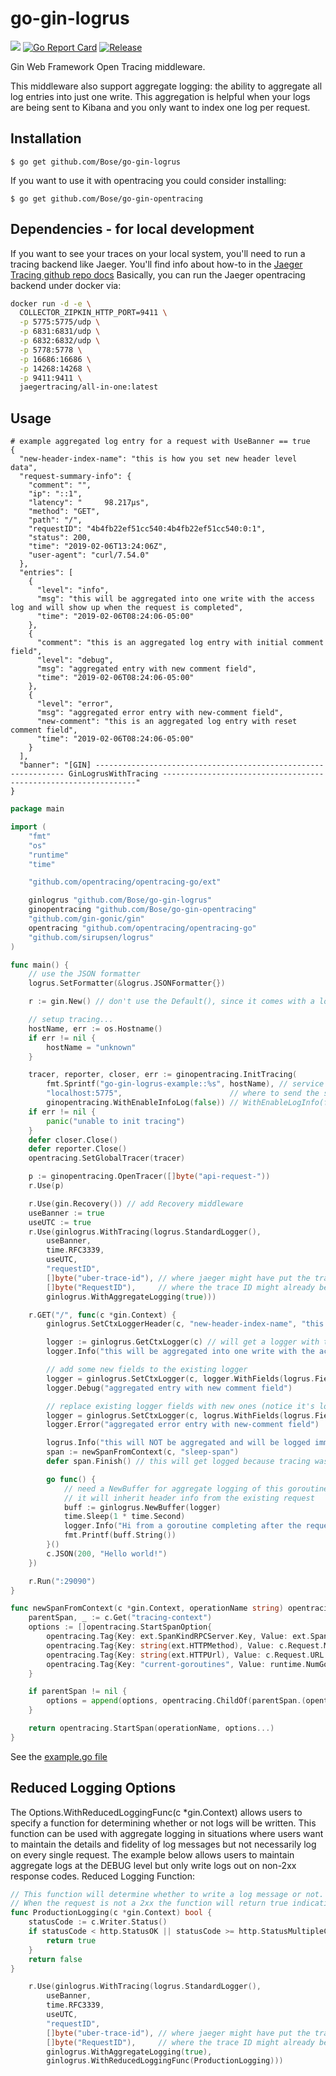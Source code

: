 # go-gin-logrus
[![](https://godoc.org/github.com/Bose/go-gin-logrus?status.svg)](https://godoc.org/github.com/Bose/go-gin-logrus)
[![Go Report Card](https://goreportcard.com/badge/github.com/Bose/go-gin-logrus)](https://goreportcard.com/report/github.com/Bose/go-gin-logrus)
[![Release](https://img.shields.io/github/release/Bose/go-gin-logrus.svg?style=flat-square)](https://Bose/go-gin-logrus/releases)

Gin Web Framework Open Tracing middleware.

This middleware also support aggregate logging: the ability to aggregate all log entries into just one write.  This aggregation is helpful when your logs are being sent to Kibana and you only want to index one log per request.

## Installation

`$ go get github.com/Bose/go-gin-logrus`

If you want to use it with opentracing you could consider installing:

`$ go get github.com/Bose/go-gin-opentracing`

## Dependencies - for local development
If you want to see your traces on your local system, you'll need to run a tracing backend like Jaeger.   You'll find info about how-to in the [Jaeger Tracing github repo docs](https://github.com/jaegertracing/documentation/blob/master/content/docs/getting-started.md)
Basically, you can run the Jaeger opentracing backend under docker via:

```bash 
docker run -d -e \
  COLLECTOR_ZIPKIN_HTTP_PORT=9411 \
  -p 5775:5775/udp \
  -p 6831:6831/udp \
  -p 6832:6832/udp \
  -p 5778:5778 \
  -p 16686:16686 \
  -p 14268:14268 \
  -p 9411:9411 \
  jaegertracing/all-in-one:latest
  ```
## Usage
```
# example aggregated log entry for a request with UseBanner == true
{
  "new-header-index-name": "this is how you set new header level data",
  "request-summary-info": {
    "comment": "",
    "ip": "::1",
    "latency": "     98.217µs",
    "method": "GET",
    "path": "/",
    "requestID": "4b4fb22ef51cc540:4b4fb22ef51cc540:0:1",
    "status": 200,
    "time": "2019-02-06T13:24:06Z",
    "user-agent": "curl/7.54.0"
  },
  "entries": [
    {
      "level": "info",
      "msg": "this will be aggregated into one write with the access log and will show up when the request is completed",
      "time": "2019-02-06T08:24:06-05:00"
    },
    {
      "comment": "this is an aggregated log entry with initial comment field",
      "level": "debug",
      "msg": "aggregated entry with new comment field",
      "time": "2019-02-06T08:24:06-05:00"
    },
    {
      "level": "error",
      "msg": "aggregated error entry with new-comment field",
      "new-comment": "this is an aggregated log entry with reset comment field",
      "time": "2019-02-06T08:24:06-05:00"
    }
  ],
  "banner": "[GIN] --------------------------------------------------------------- GinLogrusWithTracing ----------------------------------------------------------------"
}

```

```go
package main

import (
	"fmt"
	"os"
	"runtime"
	"time"

	"github.com/opentracing/opentracing-go/ext"

	ginlogrus "github.com/Bose/go-gin-logrus"
	ginopentracing "github.com/Bose/go-gin-opentracing"
	"github.com/gin-gonic/gin"
	opentracing "github.com/opentracing/opentracing-go"
	"github.com/sirupsen/logrus"
)

func main() {
	// use the JSON formatter
	logrus.SetFormatter(&logrus.JSONFormatter{})

	r := gin.New() // don't use the Default(), since it comes with a logger

	// setup tracing...
	hostName, err := os.Hostname()
	if err != nil {
		hostName = "unknown"
	}

	tracer, reporter, closer, err := ginopentracing.InitTracing(
		fmt.Sprintf("go-gin-logrus-example::%s", hostName), // service name for the traces
		"localhost:5775",                        // where to send the spans
		ginopentracing.WithEnableInfoLog(false)) // WithEnableLogInfo(false) will not log info on every span sent... if set to true it will log and they won't be aggregated
	if err != nil {
		panic("unable to init tracing")
	}
	defer closer.Close()
	defer reporter.Close()
	opentracing.SetGlobalTracer(tracer)

	p := ginopentracing.OpenTracer([]byte("api-request-"))
	r.Use(p)

	r.Use(gin.Recovery()) // add Recovery middleware
	useBanner := true
	useUTC := true
	r.Use(ginlogrus.WithTracing(logrus.StandardLogger(),
		useBanner,
		time.RFC3339,
		useUTC,
		"requestID",
		[]byte("uber-trace-id"), // where jaeger might have put the trace id
		[]byte("RequestID"),     // where the trace ID might already be populated in the headers
		ginlogrus.WithAggregateLogging(true)))

	r.GET("/", func(c *gin.Context) {
		ginlogrus.SetCtxLoggerHeader(c, "new-header-index-name", "this is how you set new header level data")

		logger := ginlogrus.GetCtxLogger(c) // will get a logger with the aggregate Logger set if it's enabled - handy if you've already set fields for the request
		logger.Info("this will be aggregated into one write with the access log and will show up when the request is completed")

		// add some new fields to the existing logger
		logger = ginlogrus.SetCtxLogger(c, logger.WithFields(logrus.Fields{"comment": "this is an aggregated log entry with initial comment field"}))
		logger.Debug("aggregated entry with new comment field")

		// replace existing logger fields with new ones (notice it's logrus.WithFields())
		logger = ginlogrus.SetCtxLogger(c, logrus.WithFields(logrus.Fields{"new-comment": "this is an aggregated log entry with reset comment field"}))
		logger.Error("aggregated error entry with new-comment field")

		logrus.Info("this will NOT be aggregated and will be logged immediately")
		span := newSpanFromContext(c, "sleep-span")
		defer span.Finish() // this will get logged because tracing was setup with ginopentracing.WithEnableInfoLog(true)

		go func() {
			// need a NewBuffer for aggregate logging of this goroutine (since the req will be done long before this thing finishes)
			// it will inherit header info from the existing request
			buff := ginlogrus.NewBuffer(logger)
			time.Sleep(1 * time.Second)
			logger.Info("Hi from a goroutine completing after the request")
			fmt.Printf(buff.String())
		}()
		c.JSON(200, "Hello world!")
	})

	r.Run(":29090")
}

func newSpanFromContext(c *gin.Context, operationName string) opentracing.Span {
	parentSpan, _ := c.Get("tracing-context")
	options := []opentracing.StartSpanOption{
		opentracing.Tag{Key: ext.SpanKindRPCServer.Key, Value: ext.SpanKindRPCServer.Value},
		opentracing.Tag{Key: string(ext.HTTPMethod), Value: c.Request.Method},
		opentracing.Tag{Key: string(ext.HTTPUrl), Value: c.Request.URL.Path},
		opentracing.Tag{Key: "current-goroutines", Value: runtime.NumGoroutine()},
	}

	if parentSpan != nil {
		options = append(options, opentracing.ChildOf(parentSpan.(opentracing.Span).Context()))
	}

	return opentracing.StartSpan(operationName, options...)
}


```

See the [example.go file](https://github.com/Bose/go-gin-logrus/blob/master/example/example.go)

## Reduced Logging Options
The Options.WithReducedLoggingFunc(c *gin.Context) allows users to specify a function for determining whether or not logs will be written. This function can be used with aggregate logging in situations where users want to maintain the details and fidelity of log messages but not necessarily log on every single request. The example below allows users to maintain aggregate logs at the DEBUG level but only write logs out on non-2xx response codes. 
Reduced Logging Function:
``` go
// This function will determine whether to write a log message or not.
// When the request is not a 2xx the function will return true indicating that a log message should be written.
func ProductionLogging(c *gin.Context) bool {
	statusCode := c.Writer.Status()
	if statusCode < http.StatusOK || statusCode >= http.StatusMultipleChoices {
		return true
	}
	return false
}
```

``` go
	r.Use(ginlogrus.WithTracing(logrus.StandardLogger(),
		useBanner,
		time.RFC3339,
		useUTC,
		"requestID",
		[]byte("uber-trace-id"), // where jaeger might have put the trace id
		[]byte("RequestID"),     // where the trace ID might already be populated in the headers
		ginlogrus.WithAggregateLogging(true),
		ginlogrus.WithReducedLoggingFunc(ProductionLogging)))
```

